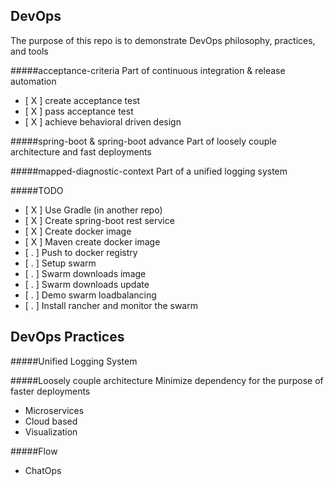 DevOps
-----------
The purpose of this repo is to demonstrate DevOps philosophy, practices, and tools

#####acceptance-criteria
Part of continuous integration & release automation
- [ X ] create acceptance test
- [ X ] pass acceptance test
- [ X ] achieve behavioral driven design

#####spring-boot & spring-boot advance
Part of loosely couple architecture and fast deployments

#####mapped-diagnostic-context
Part of a unified logging system

#####TODO
- [ X ] Use Gradle (in another repo)
- [ X ] Create spring-boot rest service
- [ X ] Create docker image
- [ X ] Maven create docker image
- [ . ] Push to docker registry
- [ . ] Setup swarm
- [ . ] Swarm downloads image
- [ . ] Swarm downloads update
- [ . ] Demo swarm loadbalancing
- [ . ] Install rancher and monitor the swarm

DevOps Practices
--------------------------------

#####Unified Logging System

#####Loosely couple architecture
Minimize dependency for the purpose of faster deployments
- Microservices
- Cloud based
- Visualization

#####Flow
- ChatOps
